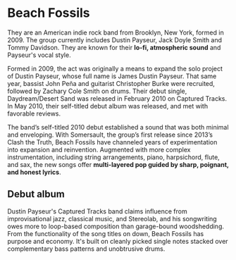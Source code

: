 # Beach Fossils

They are an American indie rock band from Brooklyn, New York, formed in 2009. The group currently includes Dustin Payseur, Jack Doyle Smith and Tommy Davidson. They are known for their **lo-fi, atmospheric sound** and Payseur's vocal style.

Formed in 2009, the act was originally a means to expand the solo project of Dustin Payseur, whose full name is James Dustin Payseur. That same year, bassist John Peña and guitarist Christopher Burke were recruited, followed by Zachary Cole Smith on drums. Their debut single, Daydream/Desert Sand was released in February 2010 on Captured Tracks. In May 2010, their self-titled debut album was released, and met with favorable reviews.

The band’s self-titled 2010 debut established a sound that was both minimal and enveloping. With Somersault, the group’s first release since 2013’s Clash the Truth, Beach Fossils have channeled years of experimentation into expansion and reinvention. Augmented with more complex instrumentation, including string arrangements, piano, harpsichord, flute, and sax, the new songs offer **multi-layered pop guided by sharp, poignant, and honest lyrics**.

## Debut album 
Dustin Payseur's Captured Tracks band claims influence from improvisational jazz, classical music, and Stereolab, and his songwriting owes more to loop-based composition than garage-bound woodshedding. From the functionality of the song titles on down, Beach Fossils has purpose and economy. It's built on cleanly picked single notes stacked over complementary bass patterns and unobtrusive drums.
